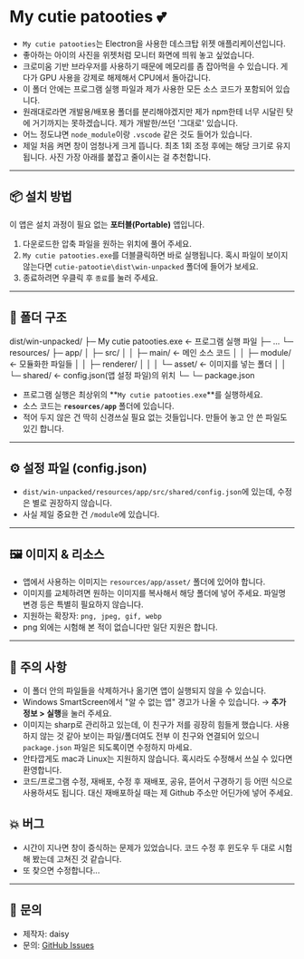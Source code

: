 # My cutie patooties 💕

- `My cutie patooties`는 Electron을 사용한 데스크탑 위젯 애플리케이션입니다.
- 좋아하는 아이의 사진을 위젯처럼 모니터 화면에 띄워 놓고 싶었습니다.
- 크로미움 기반 브라우저를 사용하기 때문에 메모리를 좀 잡아먹을 수 있습니다. 게다가 GPU 사용을 강제로 해제해서 CPU에서 돌아갑니다.
- 이 폴더 안에는 프로그램 실행 파일과 제가 사용한 모든 소스 코드가 포함되어 있습니다.
- 원래대로라면 개발용/배포용 폴더를 분리해야겠지만 제가 npm한테 너무 시달린 탓에 거기까지는 못하겠습니다. 제가 개발한/쓰던 '그대로' 있습니다.
- 어느 정도냐면 `node_module`이랑 `.vscode` 같은 것도 들어가 있습니다.
- 제일 처음 켜면 창이 엄청나게 크게 뜹니다. 최초 1회 조정 후에는 해당 크기로 유지됩니다. 사진 가장 아래를 붙잡고 줄이시는 걸 추천합니다.

---

## 📦 설치 방법

이 앱은 설치 과정이 필요 없는 **포터블(Portable)** 앱입니다.

1. 다운로드한 압축 파일을 원하는 위치에 풀어 주세요.  
2. `My cutie patooties.exe`를 더블클릭하면 바로 실행됩니다. 혹시 파일이 보이지 않는다면 `cutie-patootie\dist\win-unpacked` 폴더에 들어가 보세요.
3. 종료하려면 우클릭 후 `종료`를 눌러 주세요.

---

## 📂 폴더 구조

dist/win-unpacked/
├─ My cutie patooties.exe ← 프로그램 실행 파일
├─ ...
└─ resources/
   ├─ app/
   │  ├─ src/
   │  │  ├─ main/       ← 메인 소스 코드
   │  │  ├─ module/     ← 모듈화한 파일들
   │  │  ├─ renderer/
   │  │  │  └─ asset/   ← 이미지를 넣는 폴더
   │  │  └─ shared/     ← config.json(앱 설정 파일)의 위치
   └─ └─ package.json

- 프로그램 실행은 최상위의 **`My cutie patooties.exe`**를 실행하세요.
- 소스 코드는 **`resources/app`** 폴더에 있습니다.
- 적어 두지 않은 건 딱히 신경쓰실 필요 없는 것들입니다. 만들어 놓고 안 쓴 파일도 있긴 합니다.

---

## ⚙️ 설정 파일 (config.json)

- `dist/win-unpacked/resources/app/src/shared/config.json`에 있는데, 수정은 별로 권장하지 않습니다.
- 사실 제일 중요한 건 `/module`에 있습니다.

---

## 🖼️ 이미지 & 리소스

- 앱에서 사용하는 이미지는 `resources/app/asset/` 폴더에 있어야 합니다.
- 이미지를 교체하려면 원하는 이미지를 복사해서 해당 폴더에 넣어 주세요. 파일명 변경 등은 특별히 필요하지 않습니다.
- 지원하는 확장자: `png, jpeg, gif, webp`
- png 외에는 시험해 본 적이 없습니다만 일단 지원은 합니다.

---

## 🔹 주의 사항

- 이 폴더 안의 파일들을 삭제하거나 옮기면 앱이 실행되지 않을 수 있습니다.
- Windows SmartScreen에서 "알 수 없는 앱" 경고가 나올 수 있습니다. → **추가 정보 > 실행**을 눌러 주세요.
- 이미지는 sharp로 관리하고 있는데, 이 친구가 저를 굉장히 힘들게 했습니다. 사용하지 않는 것 같아 보이는 파일/폴더여도 전부 이 친구와 연결되어 있으니 `package.json` 파일은 되도록이면 수정하지 마세요.
- 안타깝게도 mac과 Linux는 지원하지 않습니다. 혹시라도 수정해서 쓰실 수 있다면 환영합니다.
- 코드/프로그램 수정, 재배포, 수정 후 재배포, 공유, 뜯어서 구경하기 등 어떤 식으로 사용하셔도 됩니다. 대신 재배포하실 때는 제 Github 주소만 어딘가에 넣어 주세요.

## 💥 버그

- 시간이 지나면 창이 증식하는 문제가 있었습니다. 코드 수정 후 윈도우 두 대로 시험해 봤는데 고쳐진 것 같습니다.
- 또 찾으면 수정합니다...

---

## 📧 문의

- 제작자: daisy  
- 문의: [GitHub Issues](https://github.com/daisy-4urdayz/cutie-patootie)